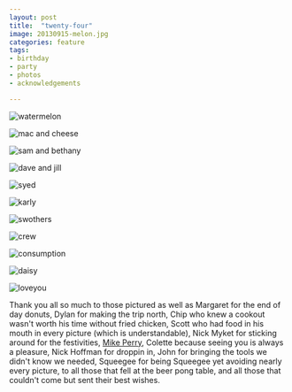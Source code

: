 ```yaml
---
layout: post
title:  "twenty-four"
image: 20130915-melon.jpg
categories: feature
tags: 
- birthday
- party
- photos
- acknowledgements

---
```


![watermelon][1]

![mac and cheese][2]

![sam and bethany][3]

![dave and jill][5]

![syed][6]

![karly][7]

![swothers][8]

![crew][9]

![consumption][10]

![daisy][11]

![loveyou][12]

Thank you all so much to those pictured as well as Margaret for the end of day donuts, Dylan for making the trip north, Chip who knew a cookout wasn't worth his time without fried chicken, Scott who had food in his mouth in every picture (which is understandable), Nick Myket for sticking around for the festivities, [Mike Perry](http://stevenja.co/bs/images/20130915-terry.gif), Colette because seeing you is always a pleasure, Nick Hoffman for droppin in, John for bringing the tools we didn't know we needed, Squeegee for being Squeegee yet avoiding nearly every picture, to all those that fell at the beer pong table, and all those that couldn't come but sent their best wishes.


[1]: http://stevenja.co/bs/images/large/20130915-melon.jpg "no seeds"
[2]: http://stevenja.co/bs/images/large/20130915-macandcheese.jpg "cheesin'"
[3]: http://stevenja.co/bs/images/large/20130915-samanthany.jpg "<3"
[5]: http://stevenja.co/bs/images/large/20130915-davejill.jpg "I agree dave!"
[6]: http://stevenja.co/bs/images/large/20130915-syed.gif "majestic"
[7]: http://stevenja.co/bs/images/large/20130915-karly.jpg "so mysterious"
[8]: http://stevenja.co/bs/images/large/20130915-swothers.gif "wait for it"
[9]: http://stevenja.co/bs/images/large/20130915-crew.jpg "manny scared"
[10]: http://stevenja.co/bs/images/large/20130915-consumption.gif "slow down tj"
[11]: http://stevenja.co/bs/images/large/20130915-daisy.jpg "hey daisy"
[12]: http://stevenja.co/bs/images/large/20130915-loveyou.gif "love you all like these baby pickles.  oops."